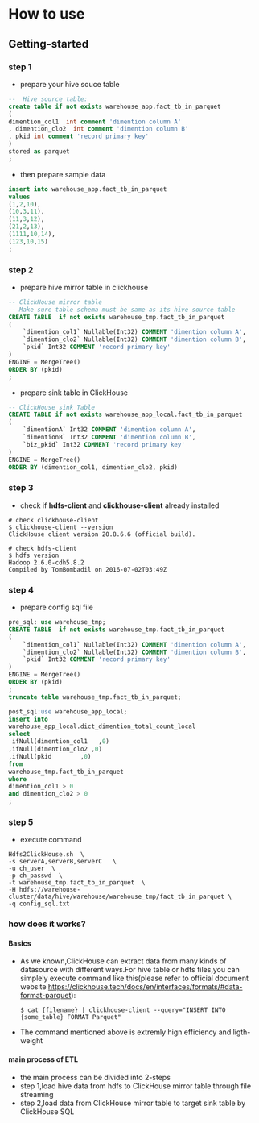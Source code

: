 # How to use

## Getting-started

### step 1

- prepare your hive souce table

```sql
--  Hive source table:
create table if not exists warehouse_app.fact_tb_in_parquet 
(
dimention_col1  int comment 'dimention column A'
, dimention_clo2  int comment 'dimention column B'
, pkid int comment 'record primary key'
)
stored as parquet
;
```

-  then prepare sample data

```sql
insert into warehouse_app.fact_tb_in_parquet
values 
(1,2,10),
(10,3,11),
(11,3,12),
(21,2,13),
(1111,10,14),
(123,10,15)
;
```

### step 2

- prepare hive mirror table in clickhouse
```sql
-- ClickHouse mirror table
-- Make sure table schema must be same as its hive source table
CREATE TABLE  if not exists warehouse_tmp.fact_tb_in_parquet
(
    `dimention_col1` Nullable(Int32) COMMENT 'dimention column A',
    `dimention_clo2` Nullable(Int32) COMMENT 'dimention column B',
    `pkid` Int32 COMMENT 'record primary key'
)
ENGINE = MergeTree()
ORDER BY (pkid)
;
```


- prepare sink table in ClickHouse

```sql
-- ClickHouse sink Table
CREATE TABLE if not exists warehouse_app_local.fact_tb_in_parquet
(
    `dimentionA` Int32 COMMENT 'dimention column A',
    `dimentionB` Int32 COMMENT 'dimention column B',
    `biz_pkid` Int32 COMMENT 'record primary key'
)
ENGINE = MergeTree()
ORDER BY (dimention_col1, dimention_clo2, pkid)
```

### step 3

- check if **hdfs-client** and **clickhouse-client** already installed

```shell
# check clickhouse-client
$ clickhouse-client --version
ClickHouse client version 20.8.6.6 (official build).
```

```shell
# check hdfs-client
$ hdfs version
Hadoop 2.6.0-cdh5.8.2
Compiled by TomBombadil on 2016-07-02T03:49Z
```

### step 4

- prepare config sql file

```sql
pre_sql: use warehouse_tmp;
CREATE TABLE  if not exists warehouse_tmp.fact_tb_in_parquet
(
    `dimention_col1` Nullable(Int32) COMMENT 'dimention column A',
    `dimention_clo2` Nullable(Int32) COMMENT 'dimention column B',
    `pkid` Int32 COMMENT 'record primary key'
)
ENGINE = MergeTree()
ORDER BY (pkid)
;
truncate table warehouse_tmp.fact_tb_in_parquet;

post_sql:use warehouse_app_local;
insert into
warehouse_app_local.dict_dimention_total_count_local
select
 ifNull(dimention_col1   ,0)
,ifNull(dimention_clo2 ,0)
,ifNull(pkid        ,0)
from
warehouse_tmp.fact_tb_in_parquet
where
dimention_col1 > 0
and dimention_clo2 > 0
;
```

### step 5

- execute command

```shell
Hdfs2ClickHouse.sh  \
-s serverA,serverB,serverC   \
-u ch_user  \
-p ch_passwd  \
-t warehouse_tmp.fact_tb_in_parquet  \
-H hdfs://warehouse-cluster/data/hive/warehouse/warehouse_tmp/fact_tb_in_parquet \
-q config_sql.txt
```

### how does it works?

#### Basics

- As we known,ClickHouse can extract data from many kinds of datasource with different ways.For hive table or hdfs files,you can simplely execute command like this(please refer to official document website https://clickhouse.tech/docs/en/interfaces/formats/#data-format-parquet):
    
    ```shell
    $ cat {filename} | clickhouse-client --query="INSERT INTO {some_table} FORMAT Parquet"
    ```
- The command mentioned above is extremly hign efficiency and ligth-weight

#### main process of ETL

- the main process can be divided into 2-steps
- step 1,load hive data from hdfs to ClickHouse mirror table through file streaming
- step 2,load data from ClickHouse mirror table to target sink table by ClickHouse SQL
